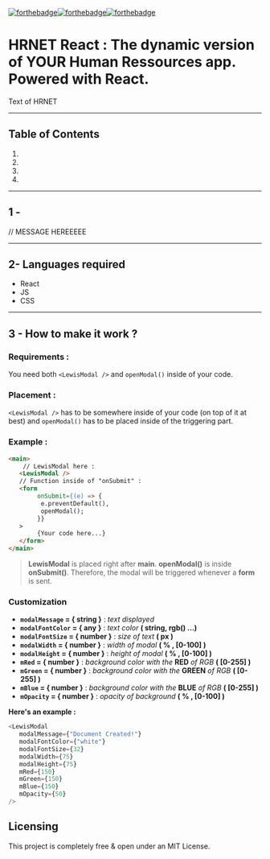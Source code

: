 [![forthebadge](https://forthebadge.com/images/badges/uses-html.svg)](https://forthebadge.com)[![forthebadge](https://forthebadge.com/images/badges/uses-css.svg)](https://forthebadge.com)[![forthebadge](https://forthebadge.com/images/badges/made-with-react.svg)](https://forthebadge.com)

# HRNET React : The dynamic version of YOUR Human Ressources app. Powered with React.

Text of HRNET

---

## Table of Contents

1.
2.
3.
4.

---

## 1 -

// MESSAGE HEREEEEE

---

## 2- Languages required

-  React
-  JS
-  CSS

---

## 3 - How to make it work ?

### Requirements :

You need both `<LewisModal />` and `openModal()` inside of your code.

### Placement :

`<LewisModal />` has to be somewhere inside of your code (on top of it at best) and `openModal()` has to be placed inside of the triggering part.

### Example :

```html
<main>
    // LewisModal here :
   <LewisModal />
   // Function inside of "onSubmit" :
   <form
        onSubmit={(e) => {
         e.preventDefault(),
         openModal();
        }}
   >
        {Your code here...}
   </form>
</main>
```

> **LewisModal** is placed right after **main**.
> **openModal()** is inside **onSubmit()**. Therefore, the modal will be triggered whenever a **form** is sent.

### Customization

-  **`modalMessage` = { string }** : _text displayed_
-  **`modalFontColor` = { any }** : _text color_ **( string, rgb() ...)**
-  **`modalFontSize` = { number }** : _size of text_ **( px )**
-  **`modalWidth` = { number }** : _width of modal_ **( % , [0-100] )**
-  **`modalHeight` = { number }** : _height of modal_ **( % , [0-100] )**
-  **`mRed` = { number }** : _background color with the_ **RED** _of RGB_ **( [0-255] )**
-  **`mGreen` = { number }** : _background color with the_ **GREEN** _of RGB_ **( [0-255] )**
-  **`mBlue` = { number }** : _background color with the_ **BLUE** _of RGB_ **( [0-255] )**
-  **`mOpacity` = { number }** : _opacity of background_ **( % , [0-100] )**

**Here's an example :**

```javascript
<LewisModal
   modalMessage={"Document Created!"}
   modalFontColor={"white"}
   modalFontSize={32}
   modalWidth={75}
   modalHeight={75}
   mRed={150}
   mGreen={150}
   mBlue={150}
   mOpacity={50}
/>
```

## Licensing

This project is completely free & open under an MIT License.
